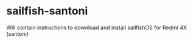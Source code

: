 # sailfish-santoni
Will contain instructions to download and install sailfishOS for Redmi 4X (santoni) 
